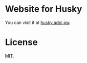 # Website for Husky

You can visit it at [husky.adol.pw][husky].

# License

[MIT][copying].

[copying]: https://git.sr.ht/~captainepoch/husky-web/tree/pages/item/COPYING
[husky]: https://husky.adol.pw
